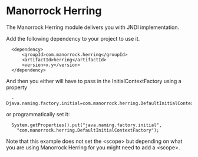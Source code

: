
# Manorrock Herring 

The Manorrock Herring module delivers you with JNDI implementation.

Add the following dependency to your project to use it.

      <dependency>
          <groupId>com.manorrock.herring</groupId>
          <artifactId>herring</artifactId>
          <version>x.y</version>
      </dependency>

And then you either will have to pass in the InitialContextFactory using a property

      -Djava.naming.factory.initial=com.manorrock.herring.DefaultInitialContextFactory

or programmatically set it:

      System.getProperties().put("java.naming.factory.initial", 
        "com.manorrock.herring.DefaultInitialContextFactory");

Note that this example does not set the &lt;scope&gt; but depending on what you
are using Manorrock Herring for you might need to add a &lt;scope&gt;.
